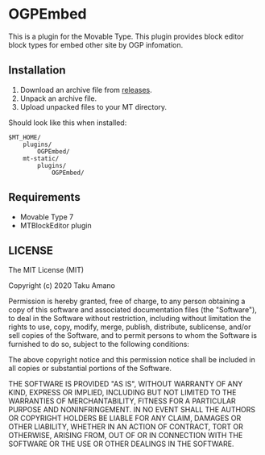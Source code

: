 # OGPEmbed

This is a plugin for the Movable Type.
This plugin provides block editor block types for embed other site by OGP infomation.

## Installation

1. Download an archive file from [releases](https://github.com/usualoma/mt-plugin-mtbe-OGPEmbed/releases).
1. Unpack an archive file.
1. Upload unpacked files to your MT directory.

Should look like this when installed:

    $MT_HOME/
        plugins/
            OGPEmbed/
        mt-static/
            plugins/
                OGPEmbed/

## Requirements

* Movable Type 7
* MTBlockEditor plugin

## LICENSE

The MIT License (MIT)

Copyright (c) 2020 Taku Amano

Permission is hereby granted, free of charge, to any person obtaining a copy
of this software and associated documentation files (the "Software"), to deal
in the Software without restriction, including without limitation the rights
to use, copy, modify, merge, publish, distribute, sublicense, and/or sell
copies of the Software, and to permit persons to whom the Software is
furnished to do so, subject to the following conditions:

The above copyright notice and this permission notice shall be included in
all copies or substantial portions of the Software.

THE SOFTWARE IS PROVIDED "AS IS", WITHOUT WARRANTY OF ANY KIND, EXPRESS OR
IMPLIED, INCLUDING BUT NOT LIMITED TO THE WARRANTIES OF MERCHANTABILITY,
FITNESS FOR A PARTICULAR PURPOSE AND NONINFRINGEMENT. IN NO EVENT SHALL THE
AUTHORS OR COPYRIGHT HOLDERS BE LIABLE FOR ANY CLAIM, DAMAGES OR OTHER
LIABILITY, WHETHER IN AN ACTION OF CONTRACT, TORT OR OTHERWISE, ARISING FROM,
OUT OF OR IN CONNECTION WITH THE SOFTWARE OR THE USE OR OTHER DEALINGS IN
THE SOFTWARE.
